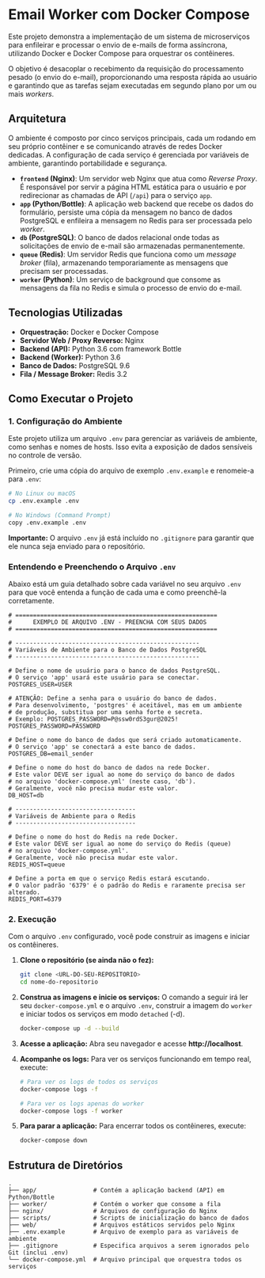 # Email Worker com Docker Compose

Este projeto demonstra a implementação de um sistema de microserviços para enfileirar e processar o envio de e-mails de forma assíncrona, utilizando Docker e Docker Compose para orquestrar os contêineres.

O objetivo é desacoplar o recebimento da requisição do processamento pesado (o envio do e-mail), proporcionando uma resposta rápida ao usuário e garantindo que as tarefas sejam executadas em segundo plano por um ou mais *workers*.

## Arquitetura

O ambiente é composto por cinco serviços principais, cada um rodando em seu próprio contêiner e se comunicando através de redes Docker dedicadas. A configuração de cada serviço é gerenciada por variáveis de ambiente, garantindo portabilidade e segurança.

  * **`frontend` (Nginx)**: Um servidor web Nginx que atua como *Reverse Proxy*. É responsável por servir a página HTML estática para o usuário e por redirecionar as chamadas de API (`/api`) para o serviço `app`.
  * **`app` (Python/Bottle)**: A aplicação web backend que recebe os dados do formulário, persiste uma cópia da mensagem no banco de dados PostgreSQL e enfileira a mensagem no Redis para ser processada pelo *worker*.
  * **`db` (PostgreSQL)**: O banco de dados relacional onde todas as solicitações de envio de e-mail são armazenadas permanentemente.
  * **`queue` (Redis)**: Um servidor Redis que funciona como um *message broker* (fila), armazenando temporariamente as mensagens que precisam ser processadas.
  * **`worker` (Python)**: Um serviço de background que consome as mensagens da fila no Redis e simula o processo de envio do e-mail.

## Tecnologias Utilizadas

  * **Orquestração:** Docker e Docker Compose
  * **Servidor Web / Proxy Reverso:** Nginx
  * **Backend (API):** Python 3.6 com framework Bottle
  * **Backend (Worker):** Python 3.6
  * **Banco de Dados:** PostgreSQL 9.6
  * **Fila / Message Broker:** Redis 3.2

## Como Executar o Projeto

### 1\. Configuração do Ambiente

Este projeto utiliza um arquivo `.env` para gerenciar as variáveis de ambiente, como senhas e nomes de hosts. Isso evita a exposição de dados sensíveis no controle de versão.

Primeiro, crie uma cópia do arquivo de exemplo `.env.example` e renomeie-a para `.env`:

```bash
# No Linux ou macOS
cp .env.example .env

# No Windows (Command Prompt)
copy .env.example .env
```

**Importante:** O arquivo `.env` já está incluído no `.gitignore` para garantir que ele nunca seja enviado para o repositório.

### Entendendo e Preenchendo o Arquivo `.env`

Abaixo está um guia detalhado sobre cada variável no seu arquivo `.env` para que você entenda a função de cada uma e como preenchê-la corretamente.

```env
# =========================================================
#      EXEMPLO DE ARQUIVO .ENV - PREENCHA COM SEUS DADOS
# =========================================================

# ----------------------------------------------------
# Variáveis de Ambiente para o Banco de Dados PostgreSQL
# ----------------------------------------------------

# Define o nome de usuário para o banco de dados PostgreSQL.
# O serviço 'app' usará este usuário para se conectar.
POSTGRES_USER=USER

# ATENÇÃO: Define a senha para o usuário do banco de dados.
# Para desenvolvimento, 'postgres' é aceitável, mas em um ambiente
# de produção, substitua por uma senha forte e secreta.
# Exemplo: POSTGRES_PASSWORD=P@ssw0rdS3gur@2025!
POSTGRES_PASSWORD=PASSWORD

# Define o nome do banco de dados que será criado automaticamente.
# O serviço 'app' se conectará a este banco de dados.
POSTGRES_DB=email_sender

# Define o nome do host do banco de dados na rede Docker.
# Este valor DEVE ser igual ao nome do serviço do banco de dados
# no arquivo 'docker-compose.yml' (neste caso, 'db').
# Geralmente, você não precisa mudar este valor.
DB_HOST=db

# ----------------------------------
# Variáveis de Ambiente para o Redis
# ----------------------------------

# Define o nome do host do Redis na rede Docker.
# Este valor DEVE ser igual ao nome do serviço do Redis (queue)
# no arquivo 'docker-compose.yml'.
# Geralmente, você não precisa mudar este valor.
REDIS_HOST=queue

# Define a porta em que o serviço Redis estará escutando.
# O valor padrão '6379' é o padrão do Redis e raramente precisa ser alterado.
REDIS_PORT=6379
```

### 2\. Execução

Com o arquivo `.env` configurado, você pode construir as imagens e iniciar os contêineres.

1.  **Clone o repositório (se ainda não o fez):**

    ```bash
    git clone <URL-DO-SEU-REPOSITORIO>
    cd nome-do-repositorio
    ```

2.  **Construa as imagens e inicie os serviços:**
    O comando a seguir irá ler seu `docker-compose.yml` e o arquivo `.env`, construir a imagem do `worker` e iniciar todos os serviços em modo `detached` (-d).

    ```bash
    docker-compose up -d --build
    ```

3.  **Acesse a aplicação:**
    Abra seu navegador e acesse **http://localhost**.

4.  **Acompanhe os logs:**
    Para ver os serviços funcionando em tempo real, execute:

    ```bash
    # Para ver os logs de todos os serviços
    docker-compose logs -f

    # Para ver os logs apenas do worker
    docker-compose logs -f worker
    ```

5.  **Para parar a aplicação:**
    Para encerrar todos os contêineres, execute:

    ```bash
    docker-compose down
    ```

## Estrutura de Diretórios

```
.
├── app/                # Contém a aplicação backend (API) em Python/Bottle
├── worker/             # Contém o worker que consome a fila
├── nginx/              # Arquivos de configuração do Nginx
├── scripts/            # Scripts de inicialização do banco de dados
├── web/                # Arquivos estáticos servidos pelo Nginx
├── .env.example        # Arquivo de exemplo para as variáveis de ambiente
├── .gitignore          # Especifica arquivos a serem ignorados pelo Git (inclui .env)
└── docker-compose.yml  # Arquivo principal que orquestra todos os serviços
```

